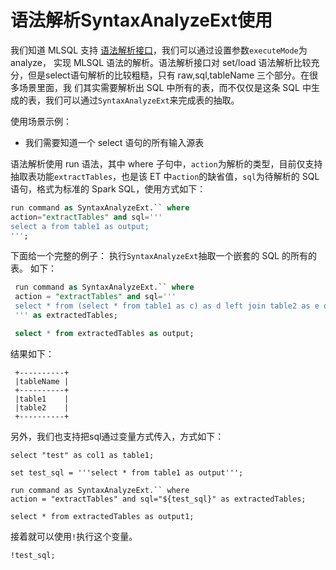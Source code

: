# 语法解析SyntaxAnalyzeExt使用
我们知道 MLSQL 支持 [语法解析接口](https://docs.mlsql.tech/mlsql-stack/lang/analyze.html)，我们可以通过设置参数`executeMode`为 analyze，
实现 MLSQL 语法的解析。语法解析接口对 set/load 语法解析比较充分，但是select语句解析的比较粗糙，只有 raw,sql,tableName 三个部分。在很多场景里面，我
们其实需要解析出 SQL 中所有的表，而不仅仅是这条 SQL 中生成的表，我们可以通过`SyntaxAnalyzeExt`来完成表的抽取。

使用场景示例：
- 我们需要知道一个 select 语句的所有输入源表

语法解析使用 run 语法，其中 where 子句中，`action`为解析的类型，目前仅支持抽取表功能`extractTables`，也是该 ET 中`action`的缺省值，`sql`为待解析的
SQL 语句，格式为标准的 Spark SQL，使用方式如下：
```sql
run command as SyntaxAnalyzeExt.`` where 
action="extractTables" and sql='''
select a from table1 as output;
''';
```

下面给一个完整的例子：
执行`SyntaxAnalyzeExt`抽取一个嵌套的 SQL 的所有的表。 如下：
```sql
 run command as SyntaxAnalyzeExt.`` where
 action = "extractTables" and sql='''
 select * from (select * from table1 as c) as d left join table2 as e on d.id=e.id
 ''' as extractedTables;

 select * from extractedTables as output;
```

结果如下：
```
 +----------+
 |tableName |
 +----------+
 |table1    |
 |table2    |
 +----------+
```

另外，我们也支持把sql通过变量方式传入，方式如下：
```
select "test" as col1 as table1;

set test_sql = '''select * from table1 as output''';
 
run command as SyntaxAnalyzeExt.`` where
action = "extractTables" and sql="${test_sql}" as extractedTables;
 
select * from extractedTables as output1;
```
接着就可以使用`!`执行这个变量。
```
!test_sql;
```